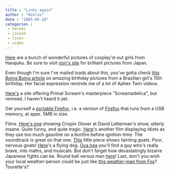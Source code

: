 ```yaml
---
title : "Links again"
author : "Niklas"
date : "2005-05-10"
categories : 
 - heroes
 - insane
 - links
 - video
---
```


[Here](http://rion.nu/v5/archive/000942.php) are a bunch of wonderful pictures of cosplay'd-out girls from Harajuku. Be sure to visit [rion's site](http://rion.nu) for brilliant pictures from Japan.

Even though I'm sure I've mailed loads about this, you've gotta check [this Boing Boing article](http://www.boingboing.net/2005/05/08/teenagers_camera_fac.html) on amazing birthday pictures from a Brazilian girl's 15th birthday. Her facial expression reminds me of a lot of Aphex Twin videos.

[Here's](http://www.primalscreamremixed.com) a site offering Primal Scream's masterpiece "Screamadelica", but remixed. I haven't heard it yet.

Get yourself a [portable Firefox](
http://johnhaller.com/jh/mozilla/portable_firefox), i.e. a version of [Firefox](http://www.mozilla.org/products/firefox/start) that runs from a USB memory, at appx. 5MB in size.

Films. [Here's one](http://www.compfused.com/directlink/746) showing Crispin Glover at David Letterman's show, utterly insane. Quite funny, and quite tragic. [Here](http://www.compfused.com/directlink/739)'s another film displaying idiots as they use too much gasoline on a bonfire before ignition-time. The soundtrack is great on that one. [This](http://www.compfused.com/directlink/765) little piece shows fainting goats. Poor, nervous goats! [Here](http://www.compfused.com/directlink/728)'s a flying dog. [Ova hea](http://www.compfused.com/directlink/715) you'll find a guy who's really brave, into maths, and musicals. But don't forget how devastatingly bizarre Japanese fights can be. Round ball versus man [here](http://www.compfused.com/directlink/676)! Last, don't you wish your local weather-person could be just like [this weather-man from Fox](http://www.compfused.com/directlink/605)? Tourette's?
